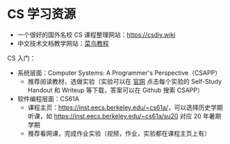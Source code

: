 # CS 学习资源

- 一个很好的国外名校 CS 课程整理网站：<https://csdiy.wiki>
- 中文技术文档教学网站：[菜鸟教程](https://www.runoob.com/)

CS 入门：

- 系统层面：Computer Systems: A Programmer's Perspective（CSAPP）
  - 推荐阅读教材，选做实验（实验可以在 [官网](http://csapp.cs.cmu.edu/3e/labs.html) 点击每个实验的 Self-Study Handout 和 Writeup 等下载，答案可以在 Github 搜索 CSAPP）
- 软件编程层面：CS61A
  - 课程主页：<https://inst.eecs.berkeley.edu/~cs61a/>，可以选择历史学期听课，如 <https://inst.eecs.berkeley.edu/~cs61a/su20> 对应 20 年暑期学期
  - 推荐看网课，完成作业实验（视频，作业，实验都在课程主页上有）